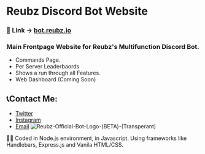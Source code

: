# Reubz Discord Bot Website

### 🔗 Link -> [bot.reubz.io](https://bot.reubz.io)

### Main Frontpage Website for Reubz's Multifunction Discord Bot.
- Commands Page.
- Per Server Leaderbaords 
- Shows a run through all Features.  
- Web Dashboard (Coming Soon)

## 📞Contact Me:
- [Twitter](https://twitter.com/official_reubz)
- [Instagram](https://instagram.com/_.reubz._)
- [Email](mailto:contact@reubz.io)
![Reubz-Official-Bot-Logo-(BETA)-(Transperant)](https://user-images.githubusercontent.com/74487020/156557423-e7d8e320-faba-4eb2-a0fd-62ec7b71e83e.png)


👨‍💻 Coded in Node.js environment, in Javascript. Using frameworks like Handlebars, Express.js and Vanila HTML/CSS. 
